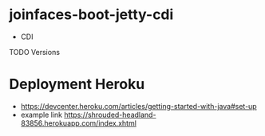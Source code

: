 # joinfaces-boot-jetty-cdi

- CDI 


TODO Versions


# Deployment Heroku
- https://devcenter.heroku.com/articles/getting-started-with-java#set-up
- example link https://shrouded-headland-83856.herokuapp.com/index.xhtml